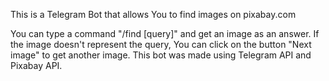 This is a Telegram Bot that allows You to find images on pixabay.com

You can type a command "/find [query]" and get an image as an answer. If the image doesn't represent the query, You can
click on the button "Next image" to get another image.
This bot was made using Telegram API and Pixabay API.
